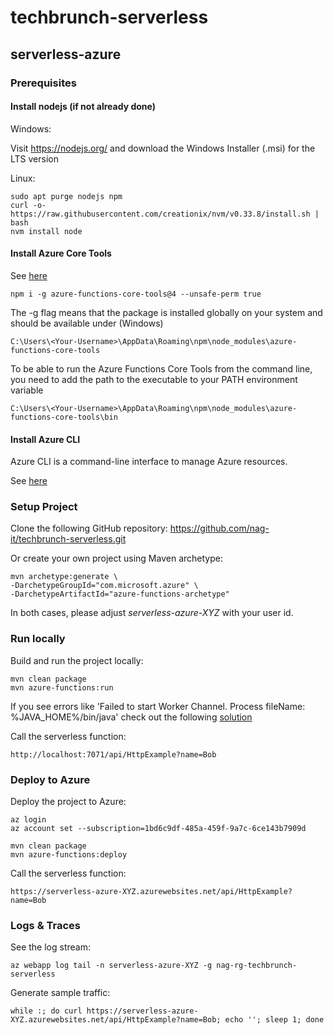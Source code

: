 # techbrunch-serverless

## serverless-azure

### Prerequisites

#### Install nodejs (if not already done)

Windows:

Visit https://nodejs.org/ and download the Windows Installer (.msi) for the LTS version

Linux:

```
sudo apt purge nodejs npm
curl -o- https://raw.githubusercontent.com/creationix/nvm/v0.33.8/install.sh | bash
nvm install node
```

#### Install Azure Core Tools 

See [here](https://learn.microsoft.com/en-us/azure/azure-functions/functions-run-local?tabs=windows%2Cisolated-process%2Cnode-v4%2Cpython-v2%2Chttp-trigger%2Ccontainer-apps&pivots=programming-language-csharp#install-the-azure-functions-core-tools)
```
npm i -g azure-functions-core-tools@4 --unsafe-perm true
```

The -g flag means that the package is installed globally on your system and should be available under (Windows)
```
C:\Users\<Your-Username>\AppData\Roaming\npm\node_modules\azure-functions-core-tools
```
To be able to run the Azure Functions Core Tools from the command line, you need to add the path to the executable to your PATH environment variable
```
C:\Users\<Your-Username>\AppData\Roaming\npm\node_modules\azure-functions-core-tools\bin
```

#### Install Azure CLI 
Azure CLI is a command-line interface to manage Azure resources.

See [here](https://docs.microsoft.com/en-us/cli/azure/install-azure-cli)


### Setup Project

Clone the following GitHub repository: https://github.com/nag-it/techbrunch-serverless.git

Or create your own project using Maven archetype:
```
mvn archetype:generate \
-DarchetypeGroupId="com.microsoft.azure" \
-DarchetypeArtifactId="azure-functions-archetype"
```

In both cases, please adjust *<functionAppName>serverless-azure-XYZ</functionAppName>* with your user id.

### Run locally

Build and run the project locally:
```
mvn clean package
mvn azure-functions:run
```
If you see errors like 'Failed to start Worker Channel. Process fileName: %JAVA_HOME%/bin/java' check out the following [solution](https://stackoverflow.com/questions/64032219/azure-function-in-java-does-not-work-locally)

Call the serverless function:
```
http://localhost:7071/api/HttpExample?name=Bob
```

### Deploy to Azure

Deploy the project to Azure:

```
az login
az account set --subscription=1bd6c9df-485a-459f-9a7c-6ce143b7909d

mvn clean package
mvn azure-functions:deploy
```

Call the serverless function:
```
https://serverless-azure-XYZ.azurewebsites.net/api/HttpExample?name=Bob
```


### Logs & Traces

See the log stream:

```
az webapp log tail -n serverless-azure-XYZ -g nag-rg-techbrunch-serverless
```

Generate sample traffic:

```
while :; do curl https://serverless-azure-XYZ.azurewebsites.net/api/HttpExample?name=Bob; echo ''; sleep 1; done
```